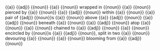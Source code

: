{{a}} {{adj}} {{noun}}
{{a}} {{noun}} wrapped in {{noun}}
{{a}} {{noun}} pierced by {{a}} {{noun}}
{{a}} {{adj}} {{noun}} within {{a}} {{noun}}
{{a}} pair of {{adj}} {{noun}}s
{{a}} {{noun}} above {{a}} {{adj}} {{noun}}
{{a}} {{adj}} {{noun}} beneath {{a}} {{noun}}
{{a}} {{adj}} {{noun}} atop {{a}} {{noun}}
{{a}} {{noun}} chained to {{a}} {{adj}} {{noun}}
{{a}} {{noun}} encircled by {{noun}}s
{{a}} {{adj}} {{noun}}, split in two
{{a}} {{noun}} devouring {{a}} {{noun}}
{{a}} {{noun}} blooming from {{a}} {{adj}} {{noun}}